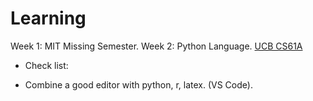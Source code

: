 # Learning
Week 1: MIT Missing Semester.
Week 2: Python Language.  [UCB CS61A](https://insideempire.github.io/CS61A-Website-Archive/)

* Check list:
- Combine a good editor with python, r, latex. (VS Code).
